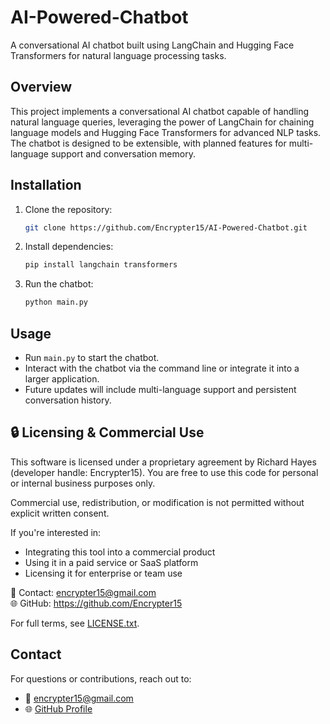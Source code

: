 # AI-Powered-Chatbot

A conversational AI chatbot built using LangChain and Hugging Face Transformers for natural language processing tasks.

## Overview
This project implements a conversational AI chatbot capable of handling natural language queries, leveraging the power of LangChain for chaining language models and Hugging Face Transformers for advanced NLP tasks. The chatbot is designed to be extensible, with planned features for multi-language support and conversation memory.

## Installation
1. Clone the repository:
   ```bash
   git clone https://github.com/Encrypter15/AI-Powered-Chatbot.git
   ```
2. Install dependencies:
   ```bash
   pip install langchain transformers
   ```
3. Run the chatbot:
   ```bash
   python main.py
   ```

## Usage
- Run `main.py` to start the chatbot.
- Interact with the chatbot via the command line or integrate it into a larger application.
- Future updates will include multi-language support and persistent conversation history.

## 🔒 Licensing & Commercial Use
This software is licensed under a proprietary agreement by Richard Hayes (developer handle: Encrypter15). You are free to use this code for personal or internal business purposes only.

Commercial use, redistribution, or modification is not permitted without explicit written consent.

If you're interested in:
- Integrating this tool into a commercial product
- Using it in a paid service or SaaS platform
- Licensing it for enterprise or team use

📧 Contact: encrypter15@gmail.com  
🌐 GitHub: https://github.com/Encrypter15

For full terms, see [LICENSE.txt](LICENSE.txt).

## Contact
For questions or contributions, reach out to:
- 📧 encrypter15@gmail.com
- 🌐 [GitHub Profile](https://github.com/Encrypter15)
